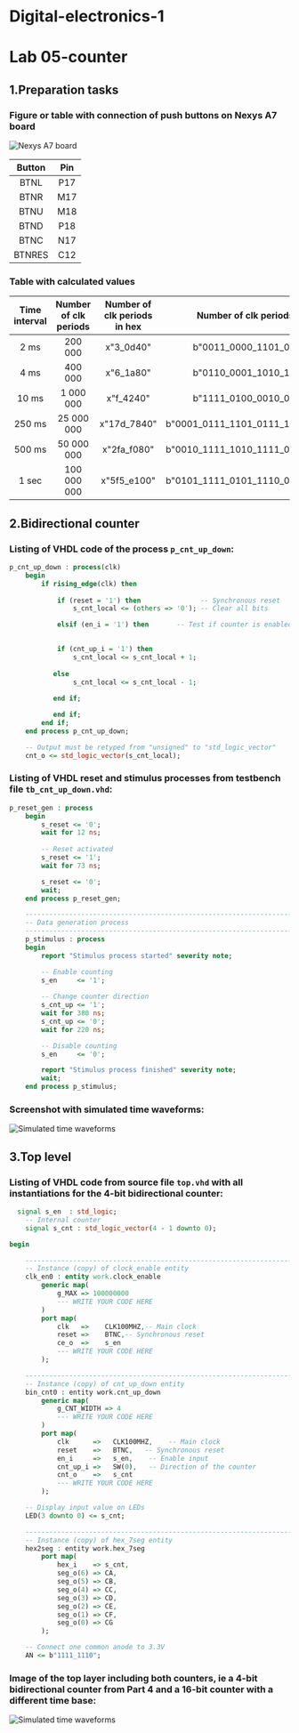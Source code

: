 # Digital-electronics-1

# Lab 05-counter

## 1.Preparation tasks

### Figure or table with connection of push buttons on Nexys A7 board

![Nexys A7 board](Images/picture1.png)

| Button | Pin | 
| :-:    | :-: | 
| BTNL   | P17 | 
| BTNR   | M17 |
| BTNU   | M18 | 
| BTND   | P18 | 
| BTNC   | N17 | 
| BTNRES | C12 |

### Table with calculated values

| Time interval | Number of clk periods | Number of clk periods in hex | Number of clk periods in binary |
| :-: | :-: | :-: | :-: |
| 2 ms | 200 000 | x"3_0d40" | b"0011_0000_1101_0100_0000" |
| 4 ms | 400 000 | x"6_1a80" | b"0110_0001_1010_1000_0000" |
| 10 ms |1 000 000| x"f_4240" | b"1111_0100_0010_0100_0000" |
| 250 ms |25 000 000| x"17d_7840" | b"0001_0111_1101_0111_1000_0100_0000" |
| 500 ms |50 000 000| x"2fa_f080" | b"0010_1111_1010_1111_0000_1000_0000" |
| 1 sec | 100 000 000 | x"5f5_e100" | b"0101_1111_0101_1110_0001_0000_0000" |

## 2.Bidirectional counter

### Listing of VHDL code of the process ```p_cnt_up_down```:
```vhdl
p_cnt_up_down : process(clk)
    begin
        if rising_edge(clk) then
        
            if (reset = '1') then               -- Synchronous reset
                s_cnt_local <= (others => '0'); -- Clear all bits

            elsif (en_i = '1') then       -- Test if counter is enabled

            
            if (cnt_up_i = '1') then              
                s_cnt_local <= s_cnt_local + 1;
                
           else              
                s_cnt_local <= s_cnt_local - 1;
           
           end if;

           end if;
        end if;
    end process p_cnt_up_down;

    -- Output must be retyped from "unsigned" to "std_logic_vector"
    cnt_o <= std_logic_vector(s_cnt_local);
```

### Listing of VHDL reset and stimulus processes from testbench file ```tb_cnt_up_down.vhd```:
```vhdl
p_reset_gen : process
    begin
        s_reset <= '0';
        wait for 12 ns;
        
        -- Reset activated
        s_reset <= '1';
        wait for 73 ns;

        s_reset <= '0';
        wait;
    end process p_reset_gen;

    --------------------------------------------------------------------
    -- Data generation process
    --------------------------------------------------------------------
    p_stimulus : process
    begin
        report "Stimulus process started" severity note;

        -- Enable counting
        s_en     <= '1';
        
        -- Change counter direction
        s_cnt_up <= '1';
        wait for 380 ns;
        s_cnt_up <= '0';
        wait for 220 ns;

        -- Disable counting
        s_en     <= '0';

        report "Stimulus process finished" severity note;
        wait;
    end process p_stimulus;
```

### Screenshot with simulated time waveforms:

![Simulated time waveforms](Images/picture2.png)


## 3.Top level

### Listing of VHDL code from source file ```top.vhd``` with all instantiations for the 4-bit bidirectional counter:

```vhdl
  signal s_en  : std_logic;
    -- Internal counter
    signal s_cnt : std_logic_vector(4 - 1 downto 0);

begin

    --------------------------------------------------------------------
    -- Instance (copy) of clock_enable entity
    clk_en0 : entity work.clock_enable
        generic map(
            g_MAX => 100000000
            --- WRITE YOUR CODE HERE
        )
        port map(
            clk   =>    CLK100MHZ,-- Main clock
            reset =>    BTNC,-- Synchronous reset
            ce_o  =>    s_en
            --- WRITE YOUR CODE HERE
        );

    --------------------------------------------------------------------
    -- Instance (copy) of cnt_up_down entity
    bin_cnt0 : entity work.cnt_up_down
        generic map(
            g_CNT_WIDTH => 4
            --- WRITE YOUR CODE HERE
        )
        port map(
            clk      =>   CLK100MHZ,    -- Main clock
            reset    =>   BTNC,   -- Synchronous reset
            en_i     =>   s_en,    -- Enable input
            cnt_up_i =>   SW(0),   -- Direction of the counter
            cnt_o    =>   s_cnt
            --- WRITE YOUR CODE HERE
        );

    -- Display input value on LEDs
    LED(3 downto 0) <= s_cnt;

    --------------------------------------------------------------------
    -- Instance (copy) of hex_7seg entity
    hex2seg : entity work.hex_7seg
        port map(
            hex_i    => s_cnt,
            seg_o(6) => CA,
            seg_o(5) => CB,
            seg_o(4) => CC,
            seg_o(3) => CD,
            seg_o(2) => CE,
            seg_o(1) => CF,
            seg_o(0) => CG
        );

    -- Connect one common anode to 3.3V
    AN <= b"1111_1110";
```

### Image of the top layer including both counters, ie a 4-bit bidirectional counter from Part 4 and a 16-bit counter with a different time base:

![Simulated time waveforms](Images/picture3.png)